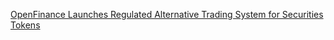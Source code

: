 [OpenFinance Launches Regulated Alternative Trading System for Securities Tokens](https://cointelegraph.com/news/openfinance-launches-regulated-alternative-trading-system-for-securities-tokens)